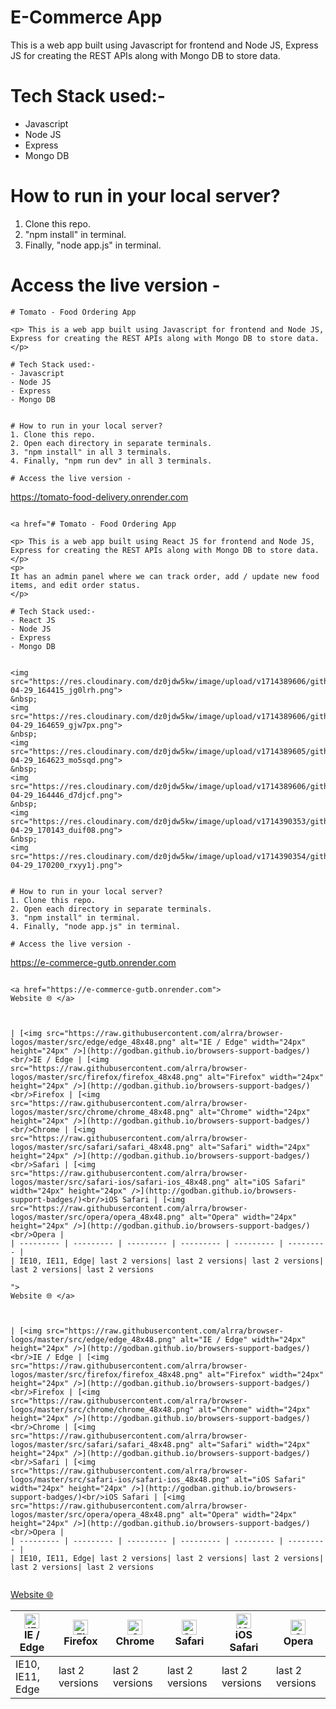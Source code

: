 # E-Commerce App

<p> This is a web app built using Javascript for frontend and Node JS, Express JS for creating the REST APIs along with Mongo DB to store data. 
</p>

# Tech Stack used:- 
- Javascript
- Node JS
- Express 
- Mongo DB

# How to run in your local server?
1. Clone this repo.
2. "npm install" in terminal.
4. Finally, "node app.js" in terminal.

# Access the live version - 

```
# Tomato - Food Ordering App

<p> This is a web app built using Javascript for frontend and Node JS, Express for creating the REST APIs along with Mongo DB to store data. 
</p>

# Tech Stack used:- 
- Javascript
- Node JS
- Express 
- Mongo DB


# How to run in your local server?
1. Clone this repo.
2. Open each directory in separate terminals.
3. "npm install" in all 3 terminals.
4. Finally, "npm run dev" in all 3 terminals.

# Access the live version - 

```
https://tomato-food-delivery.onrender.com
```

<a href="# Tomato - Food Ordering App

<p> This is a web app built using React JS for frontend and Node JS, Express for creating the REST APIs along with Mongo DB to store data. 
</p>
<p>
It has an admin panel where we can track order, add / update new food items, and edit order status.
</p>

# Tech Stack used:- 
- React JS
- Node JS
- Express 
- Mongo DB


<img src="https://res.cloudinary.com/dz0jdw5kw/image/upload/v1714389606/github/Screenshot_2024-04-29_164415_jg0lrh.png">
&nbsp;
<img src="https://res.cloudinary.com/dz0jdw5kw/image/upload/v1714389606/github/Screenshot_2024-04-29_164659_gjw7px.png">
&nbsp;
<img src="https://res.cloudinary.com/dz0jdw5kw/image/upload/v1714389605/github/Screenshot_2024-04-29_164623_mo5sqd.png">
&nbsp;
<img src="https://res.cloudinary.com/dz0jdw5kw/image/upload/v1714389606/github/Screenshot_2024-04-29_164446_d7djcf.png">
&nbsp;
<img src="https://res.cloudinary.com/dz0jdw5kw/image/upload/v1714390353/github/Screenshot_2024-04-29_170143_duif08.png">
&nbsp;
<img src="https://res.cloudinary.com/dz0jdw5kw/image/upload/v1714390354/github/Screenshot_2024-04-29_170200_rxyy1j.png">


# How to run in your local server?
1. Clone this repo.
2. Open each directory in separate terminals.
3. "npm install" in terminal.
4. Finally, "node app.js" in terminal.

# Access the live version - 

```
https://e-commerce-gutb.onrender.com
```

<a href="https://e-commerce-gutb.onrender.com">
Website 🌐 </a>



| [<img src="https://raw.githubusercontent.com/alrra/browser-logos/master/src/edge/edge_48x48.png" alt="IE / Edge" width="24px" height="24px" />](http://godban.github.io/browsers-support-badges/)<br/>IE / Edge | [<img src="https://raw.githubusercontent.com/alrra/browser-logos/master/src/firefox/firefox_48x48.png" alt="Firefox" width="24px" height="24px" />](http://godban.github.io/browsers-support-badges/)<br/>Firefox | [<img src="https://raw.githubusercontent.com/alrra/browser-logos/master/src/chrome/chrome_48x48.png" alt="Chrome" width="24px" height="24px" />](http://godban.github.io/browsers-support-badges/)<br/>Chrome | [<img src="https://raw.githubusercontent.com/alrra/browser-logos/master/src/safari/safari_48x48.png" alt="Safari" width="24px" height="24px" />](http://godban.github.io/browsers-support-badges/)<br/>Safari | [<img src="https://raw.githubusercontent.com/alrra/browser-logos/master/src/safari-ios/safari-ios_48x48.png" alt="iOS Safari" width="24px" height="24px" />](http://godban.github.io/browsers-support-badges/)<br/>iOS Safari | [<img src="https://raw.githubusercontent.com/alrra/browser-logos/master/src/opera/opera_48x48.png" alt="Opera" width="24px" height="24px" />](http://godban.github.io/browsers-support-badges/)<br/>Opera |
| --------- | --------- | --------- | --------- | --------- | --------- |
| IE10, IE11, Edge| last 2 versions| last 2 versions| last 2 versions| last 2 versions| last 2 versions

">
Website 🌐 </a>



| [<img src="https://raw.githubusercontent.com/alrra/browser-logos/master/src/edge/edge_48x48.png" alt="IE / Edge" width="24px" height="24px" />](http://godban.github.io/browsers-support-badges/)<br/>IE / Edge | [<img src="https://raw.githubusercontent.com/alrra/browser-logos/master/src/firefox/firefox_48x48.png" alt="Firefox" width="24px" height="24px" />](http://godban.github.io/browsers-support-badges/)<br/>Firefox | [<img src="https://raw.githubusercontent.com/alrra/browser-logos/master/src/chrome/chrome_48x48.png" alt="Chrome" width="24px" height="24px" />](http://godban.github.io/browsers-support-badges/)<br/>Chrome | [<img src="https://raw.githubusercontent.com/alrra/browser-logos/master/src/safari/safari_48x48.png" alt="Safari" width="24px" height="24px" />](http://godban.github.io/browsers-support-badges/)<br/>Safari | [<img src="https://raw.githubusercontent.com/alrra/browser-logos/master/src/safari-ios/safari-ios_48x48.png" alt="iOS Safari" width="24px" height="24px" />](http://godban.github.io/browsers-support-badges/)<br/>iOS Safari | [<img src="https://raw.githubusercontent.com/alrra/browser-logos/master/src/opera/opera_48x48.png" alt="Opera" width="24px" height="24px" />](http://godban.github.io/browsers-support-badges/)<br/>Opera |
| --------- | --------- | --------- | --------- | --------- | --------- |
| IE10, IE11, Edge| last 2 versions| last 2 versions| last 2 versions| last 2 versions| last 2 versions


```

<a href="https://e-commerce-gutb.onrender.com">
Website 🌐 </a>



| [<img src="https://raw.githubusercontent.com/alrra/browser-logos/master/src/edge/edge_48x48.png" alt="IE / Edge" width="24px" height="24px" />](http://godban.github.io/browsers-support-badges/)<br/>IE / Edge | [<img src="https://raw.githubusercontent.com/alrra/browser-logos/master/src/firefox/firefox_48x48.png" alt="Firefox" width="24px" height="24px" />](http://godban.github.io/browsers-support-badges/)<br/>Firefox | [<img src="https://raw.githubusercontent.com/alrra/browser-logos/master/src/chrome/chrome_48x48.png" alt="Chrome" width="24px" height="24px" />](http://godban.github.io/browsers-support-badges/)<br/>Chrome | [<img src="https://raw.githubusercontent.com/alrra/browser-logos/master/src/safari/safari_48x48.png" alt="Safari" width="24px" height="24px" />](http://godban.github.io/browsers-support-badges/)<br/>Safari | [<img src="https://raw.githubusercontent.com/alrra/browser-logos/master/src/safari-ios/safari-ios_48x48.png" alt="iOS Safari" width="24px" height="24px" />](http://godban.github.io/browsers-support-badges/)<br/>iOS Safari | [<img src="https://raw.githubusercontent.com/alrra/browser-logos/master/src/opera/opera_48x48.png" alt="Opera" width="24px" height="24px" />](http://godban.github.io/browsers-support-badges/)<br/>Opera |
| --------- | --------- | --------- | --------- | --------- | --------- |
| IE10, IE11, Edge| last 2 versions| last 2 versions| last 2 versions| last 2 versions| last 2 versions

